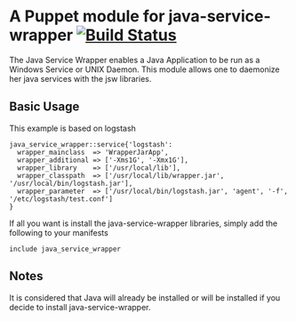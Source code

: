 # A Puppet module for java-service-wrapper [![Build Status](https://travis-ci.org/Spredzy/puppet-java-service-wrapper.png)](https://travis-ci.org/Spredzy/puppet-java-service-wrapper)

The Java Service Wrapper enables a Java Application to be run as a Windows Service or UNIX Daemon.
This module allows one to daemonize her java services with the jsw libraries.

## Basic Usage

This example is based on logstash

    java_service_wrapper::service{'logstash':
      wrapper_mainclass  => 'WrapperJarApp',
      wrapper_additional => ['-Xms1G', '-Xmx1G'],
      wrapper_library    => ['/usr/local/lib'],
      wrapper_classpath  => ['/usr/local/lib/wrapper.jar', '/usr/local/bin/logstash.jar'],
      wrapper_parameter  => ['/usr/local/bin/logstash.jar', 'agent', '-f', '/etc/logstash/test.conf']
    }


If all you want is install the java-service-wrapper libraries, simply add the following to your manifests

    include java_service_wrapper

## Notes

It is considered that Java will already be installed or will be installed if you decide to install java-service-wrapper.
